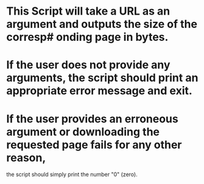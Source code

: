 # This Script will take a URL as an argument and outputs the size of the corresp# onding page in bytes.
# If the user does not provide any arguments, the script should print an appropriate error message and exit.
# If the user provides an erroneous argument or downloading the requested page fails for any other reason, 
  the script should simply print the number "0" (zero).
